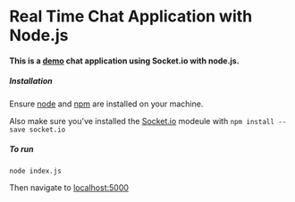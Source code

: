 # Real Time Chat Application with Node.js

#### This is a [demo](chatchallenge.herokuapp.com) chat application using Socket.io with node.js.

##### Installation
Ensure [node](https://nodejs.org/en/) and [npm](https://github.com/npm/npm/releases/tag/v2.14.1) are installed on your machine.

Also make sure you've installed the [Socket.io](http://socket.io/) modeule with
`npm install --save socket.io`

##### To run
`node index.js`

Then navigate to [localhost:5000](http://localhost:5000/)
